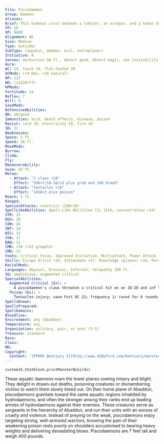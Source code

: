 ```yaml
---
File: Piscodaemon
Group: Daemon
aliases: 
Brief: This hideous cross between a lobster, an octopus, and a human threatens enemies with powerful claws and writhing tentacles.
CR: 10
XP: 9600
Alignment: NE
Size: Medium
Type: outsider
SubType: (aquatic, daemon, evil, extraplanar)
Initiative: 8
Senses: darkvision 60 ft., detect good, detect magic, see invisibility; Perception +16
Aura: 
AC: 24, touch 14, flat-footed 20
ACMods: (+4 Dex, +10 natural)
HP: 137
HD: (11d10+77)
HPMods: 
Fortitude: 14
Reflex: 7
Will: 9
SaveMods: 
DefensiveAbilities: 
DR: 10/good
Immunities: acid, death effects, disease, poison
Resist: cold 10, electricity 10, fire 10
SR: 21
Weaknesses: 
Space: 5 ft.
Speed: 30 ft.
MoveMods: 
Burrow: 
Climb: 
Fly: 
Maneuverability: 
Swim: 50 ft.
Melee: 
  - Attack: "2 claws +18"
    Effect: "2d6+7/18-20/x3 plus grab and 1d6 bleed"
  - Attack: "tentacles +16"
    Effect: "1d10+3 plus poison"
Reach: 5 ft.
Ranged: 
SpecialAttacks: constrict (2d6+10)
SpellLikeAbilities: Spell-Like Abilities (CL 11th; concentration +14)  Constant-detect good, detect magic, see invisibility   At Will-dispel magic, greater teleport (self plus 50 lbs. of objects only)   3/day-fly, stinking cloud (DC 16)   1/day-summon (level 4, 1d3 hydrodaemons 35%)
STR: 25
DEX: 18
CON: 24
INT: 14
WIS: 15
CHA: 17
BAB: 11
CMB: +18 (+22 grapple)
CMD: 32
Feats: Critical Focus, Improved Initiative, Multiattack, Power Attack, Sickening Critical, Vital Strike
Skills: Escape Artist +18, Intimidate +17, Knowledge (planes) +16, Perception +16, Sense Motive +16, Stealth +18, Survival +16, Swim +29
RacialMods: 
Languages: Abyssal, Draconic, Infernal; telepathy 100 ft.
SQ: amphibious, augmented critical
SpecialAbilities:
  Augmented Critical (Ex): >
    A piscodaemon's claws threaten a critical hit on an 18-20 and inf lict x3 damage on a successful critical hit.
  Poison (Ex): >
    Tentacles-injury; save Fort DC 22; frequency 1/ round for 6 rounds; effect 1d2 Con plus staggered for 1 round; cure 2 consecutive saves.
SpellsKnown: 
SpellsPrepared: 
SpellDomains: 
Bloodline: 
Environment: any (Abaddon)
Temperature: any
Organization: solitary, pair, or knot (3-5)
Treasure: standard
Race: 
Class: 
MR: 
Copyright:
  Content: '[PFRPG Bestiary 2](http://www.d20pfsrd.com/bestiary/monster-listings/outsiders/daemons/piscodaemon)'
---
```

```dataviewjs
customJS.Statblock.printMonsterWiki(dv)
```
These aquatic daemons roam the lower planes sowing misery and blight. They delight in drawn-out deaths, poisoning creatures or dismembering victims to watch them slowly bleed out. On their home plane of Abaddon, piscodaemons gravitate toward the same aquatic regions inhabited by hydrodaemons, and often the stronger among their ranks end up leading armies of hydrodaemons against their enemies. These creatures serve as sergeants in the hierarchy of Abaddon, and run their units with an excess of cruelty and violence.  Instead of preying on the weak, piscodaemons enjoy targeting strong, well-armored warriors, knowing the pain of their weakening poison rests poorly on shoulders accustomed to bearing heavy weights and delivering devastating blows.  Piscodaemons are 7 feet tall and weigh 400 pounds.
